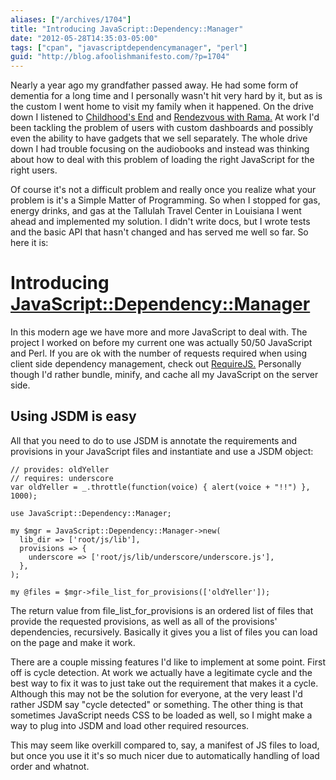 ```yaml
---
aliases: ["/archives/1704"]
title: "Introducing JavaScript::Dependency::Manager"
date: "2012-05-28T14:35:03-05:00"
tags: ["cpan", "javascriptdependencymanager", "perl"]
guid: "http://blog.afoolishmanifesto.com/?p=1704"
---
```

Nearly a year ago my grandfather passed away. He had some form of dementia for a long time and I personally wasn't hit very hard by it, but as is the custom I went home to visit my family when it happened. On the drive down I listened to [Childhood's End](https://en.wikipedia.org/wiki/Childhood%27s_End) and [Rendezvous with Rama.](https://en.wikipedia.org/wiki/Rendezvous_with_Rama) At work I'd been tackling the problem of users with custom dashboards and possibly even the ability to have gadgets that we sell separately. The whole drive down I had trouble focusing on the audiobooks and instead was thinking about how to deal with this problem of loading the right JavaScript for the right users.

Of course it's not a difficult problem and really once you realize what your problem is it's a Simple Matter of Programming. So when I stopped for gas, energy drinks, and gas at the Tallulah Travel Center in Louisiana I went ahead and implemented my solution. I didn't write docs, but I wrote tests and the basic API that hasn't changed and has served me well so far. So here it is:

# Introducing [JavaScript::Dependency::Manager](http://p3rl.org/JavaScript::Dependency::Manager)

In this modern age we have more and more JavaScript to deal with. The project I worked on before my current one was actually 50/50 JavaScript and Perl. If you are ok with the number of requests required when using client side dependency management, check out [RequireJS.](http://requirejs.org/) Personally though I'd rather bundle, minify, and cache all my JavaScript on the server side.

## Using JSDM is easy

All that you need to do to use JSDM is annotate the requirements and provisions in your JavaScript files and instantiate and use a JSDM object:

    // provides: oldYeller
    // requires: underscore
    var oldYeller = _.throttle(function(voice) { alert(voice + "!!") }, 1000);

    use JavaScript::Dependency::Manager;

    my $mgr = JavaScript::Dependency::Manager->new(
      lib_dir => ['root/js/lib'],
      provisions => {
        underscore => ['root/js/lib/underscore/underscore.js'],
      },
    );

    my @files = $mgr->file_list_for_provisions(['oldYeller']);

The return value from file\_list\_for\_provisions is an ordered list of files that provide the requested provisions, as well as all of the provisions' dependencies, recursively. Basically it gives you a list of files you can load on the page and make it work.

There are a couple missing features I'd like to implement at some point. First off is cycle detection. At work we actually have a legitimate cycle and the best way to fix it was to just take out the requirement that makes it a cycle. Although this may not be the solution for everyone, at the very least I'd rather JSDM say "cycle detected" or something. The other thing is that sometimes JavaScript needs CSS to be loaded as well, so I might make a way to plug into JSDM and load other required resources.

This may seem like overkill compared to, say, a manifest of JS files to load, but once you use it it's so much nicer due to automatically handling of load order and whatnot.
